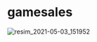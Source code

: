# gamesales

![resim_2021-05-03_151952](https://user-images.githubusercontent.com/23154975/116875078-01440580-ac23-11eb-9b9b-4197b9f08b63.png)

